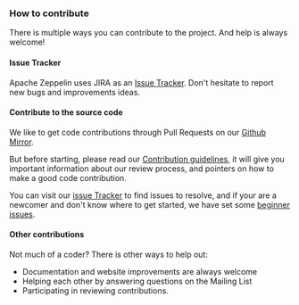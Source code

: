 ### How to contribute

There is multiple ways you can contribute to the project.
And help is always welcome!

#### Issue Tracker

Apache Zeppelin uses JIRA as an [Issue Tracker](https://issues.apache.org/jira/browse/ZEPPELIN).
Don't hesitate to report new bugs and improvements ideas.

#### Contribute to the source code

We like to get code contributions through Pull Requests on our [Github Mirror](https://github.com/apache/zeppelin).

But before starting, please read our [Contribution guidelines](/contribute.html), it will give
you important information about our review process, and pointers on how to make a good code contribution.

You can visit our [issue Tracker](https://issues.apache.org/jira/browse/ZEPPELIN) to find issues to resolve,
and if your are a newcomer and don't know where to get started, we have set some [beginner issues](https://issues.apache.org/jira/browse/ZEPPELIN-1245?jql=project%20%3D%20ZEPPELIN%20AND%20status%20%3D%20Open%20AND%20labels%20%3D%20beginner).

#### Other contributions

Not much of a coder? There is other ways to help out:

* Documentation and website improvements are always welcome
* Helping each other by answering questions on the Mailing List
* Participating in reviewing contributions.
